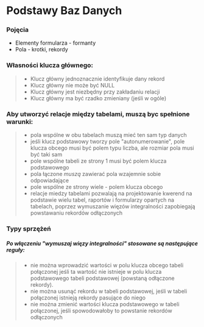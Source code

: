 # Podstawy Baz Danych

### Pojęcia

-   Elementy formularza - formanty
-   Pola - krotki, rekordy

### Własności klucza głównego:

> -   Klucz główny jednoznacznie identyfikuje dany rekord
> -   Klucz główny nie może być NULL
> -   Klucz główny jest niezbędny przy zakładaniu relacji
> -   Klucz główny ma być rzadko zmieniany (jeśli w ogóle)

### Aby utworzyć relacje między tabelami, muszą byc spełnione warunki:

> -   pola wspólne w obu tabelach muszą mieć ten sam typ danych
> -   jeśli klucz podstawowy tworzy pole "autonumerowanie", pole klucza obcego musi być polem typu liczba, ale rozmiar pola musi być taki sam
> -   pole wspólne tabeli ze strony 1 musi być polem klucza podstawowego
> -   pola łączone _muszą_ zawierać pola wzajemnie sobie odpowiadające
> -   pole wspólne ze strony wiele - polem klucza obcego
> -   relacje miedzy tabelami pozwalają na projektowanie kwerend na podstawie wielu tabel, raportów i formularzy opartych na tabelach, poprzez wymuszanie więzów integralności zapobiegają powstawaniu rekordów odłączonych

### Typy sprzężeń

##### Po włączeniu _"wymuszaj więzy integralności"_ stosowane są następujące reguły:
> -   nie można wprowadzić wartości w polu klucza obcego tabeli połączonej jeśli ta wartość nie istnieje w polu klucza podstawowego tabeli podstawowej (powstaną odłączone rekordy).
> -   nie można usunąć rekordu w tabeli podstawowej, jeśli w tabeli połączonej istnieją rekordy pasujące do niego
> -   nie można zmienić wartości klucza podstawowego w tabeli połączonej, jeśli spowodowałoby to powstanie rekordów odłączonych
